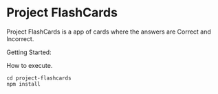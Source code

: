 # Project FlashCards

Project FlashCards is a app of cards where the answers are Correct and Incorrect.

Getting Started:

How to execute.

`cd project-flashcards`
<br/>
`npm install`
